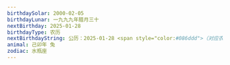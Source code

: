 ```yaml
---
birthdaySolar: 2000-02-05
birthdayLunar: 一九九九年腊月三十
nextBirthday: 2025-01-28
birthdayType: 农历
nextBirthdayString: 公历：2025-01-28 <span style="color:#086ddd">（对应农历：二〇二四年腊月廿九）</span>
animal: 己卯年 兔
zodiac: 水瓶座
---
```

